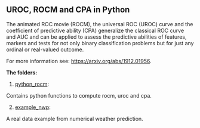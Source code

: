 ## UROC, ROCM and CPA in Python

The animated ROC movie (ROCM), the universal ROC (UROC) curve and the coefficient of predictive ability (CPA) generalize the classical ROC curve and AUC and can be applied to assess the predictive abilities of features, markers and tests for not only binary classification problems but for just any ordinal or real-valued outcome. 

For more information see: https://arxiv.org/abs/1912.01956.

**The folders:**

1. [python_rocm](python_rocm):

Contains python functions to compute rocm, uroc and cpa.

2. [example_nwp](example_nwp): 

A real data example from numerical weather prediction.   





